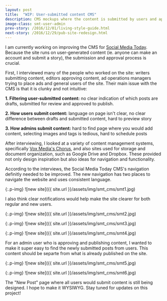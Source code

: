 ```yaml
---
layout: post
title:  "WIP: User-submitted content CMS"
description: CMS mockups where the content is submitted by users and approved by an editor
image-class: smt-user-admin
prev-story: /2016/12/01/living-style-guide.html
next-story: /2016/12/29/pub-site-redesign.html
---
```


I am currently working on improving the CMS for [Social Media Today](http://www.socialmediatoday.com/). Because the site runs on user-generated content (ie. anyone can make an account and submit a story), the submission and approval process is crucial. 

First, I interviewed many of the people who worked on the site: writers submitting content, editors approving content, ad operations managers trying to place ads and general users of the site. Their main issue with the CMS is that it is clunky and not intuitive:

**1. Filtering user-submitted content:** no clear indication of which posts are drafts, submitted for review and approved to publish. 

**2. How users submit content:** language on page isn't clear, no clear difference between drafts and submitted content, hard to preview story

**3. How admins submit content:** hard to find page where you would add content, selecting images and tags is tedious, hard to schedule posts

After interviewing, I looked at a variety of content management systems, specifically [Vox Media's Chorus](https://product.voxmedia.com/2016/2/23/11098476/curbed-on-chorus-the-start-of-a-new-era-at-vox-media), and also sites used for storage and document organization, such as Google Drive and Dropbox. These provided not only design inspiration but also ideas for navigation and functionality. 

According to the interviews, the Social Media Today CMS's navigation definitly needed to be improved. The new navigation has two places to navigate the website and uses consistent language. 

{:.p-img}
![new site]({{ site.url }}/assets/img/smt_cms/smt1.jpg)

I also think clear notifications would help make the site clearer for both regular and new users. 

{:.p-img}
![new site]({{ site.url }}/assets/img/smt_cms/smt2.jpg)

{:.p-img}
![new site]({{ site.url }}/assets/img/smt_cms/smt3.jpg)

{:.p-img}
![new site]({{ site.url }}/assets/img/smt_cms/smt4.jpg)

For an admin user who is approving and publishing content, I wanted to make it super easy to find the newly submitted posts from users. This content should be separte from what is already published on the site. 

{:.p-img}
![new site]({{ site.url }}/assets/img/smt_cms/smt5.jpg)

{:.p-img}
![new site]({{ site.url }}/assets/img/smt_cms/smt6.jpg)

The "New Post" page where all users would submit content is still being designed. I hope to make it WYSIWYG. Stay tuned for updates on this project!


